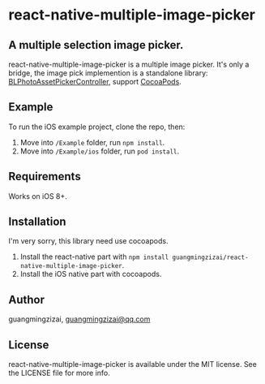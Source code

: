 # react-native-multiple-image-picker

## A multiple selection image picker.

react-native-multiple-image-picker is a multiple image picker. It's only a bridge, the image pick implemention is a standalone library: [BLPhotoAssetPickerController](https://github.com/guangmingzizai/BLPhotoAssetPickerController), support [CocoaPods](http://cocoapods.org).

## Example

To run the iOS example project, clone the repo, then:
1. Move into `/Example` folder, run `npm install`.
2. Move into `/Example/ios` folder, run `pod install`.

## Requirements

Works on iOS 8+.

## Installation

I'm very sorry, this library need use cocoapods.

1. Install the react-native part with `npm install guangmingzizai/react-native-multiple-image-picker`.
2. Install the iOS native part with cocoapods.

## Author

guangmingzizai, guangmingzizai@qq.com

## License

react-native-multiple-image-picker is available under the MIT license. See the LICENSE file for more info.
